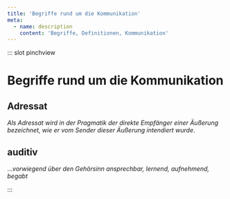 ```yaml
---
title: 'Begriffe rund um die Kommunikation'
meta:
  - name: description
    content: 'Begriffe, Definitionen, Kommunikation'
---
```


::: slot pinchview

# Begriffe rund um die Kommunikation

## Adressat

*Als Adressat wird in der Pragmatik der direkte Empfänger einer Äußerung bezeichnet, wie er vom Sender dieser Äußerung intendiert wurde*. 

## auditiv

...*vorwiegend über den Gehörsinn ansprechbar, lernend, aufnehmend, begabt*

:::

<pinchView />
